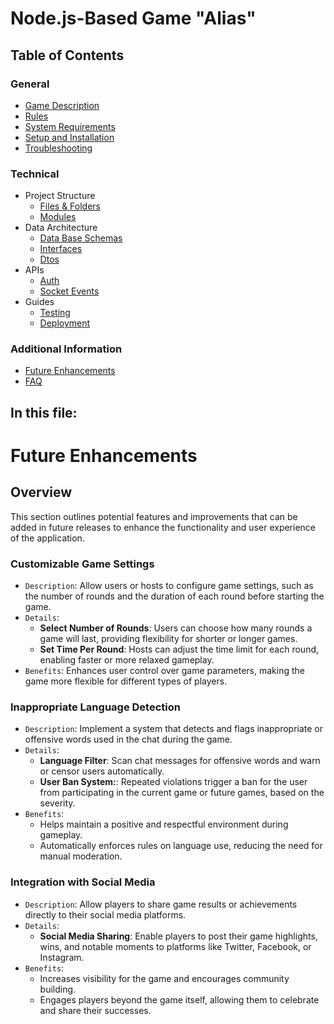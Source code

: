 # Node.js-Based Game "Alias"

## Table of Contents

### General
- [Game Description](../README.md#game-description)
- [Rules](../README.md#rules)
- [System Requirements](../README.md#system-requirements)
- [Setup and Installation](../README.md#setup-and-installation)
- [Troubleshooting](../README.md#troubleshooting)

### Technical
- Project Structure
    - [Files & Folders](project-structure/files-and-folders.md#)
    - [Modules](project-structure/core-modules.md#)
- Data Architecture
    - [Data Base Schemas](data-architecture/database-schemas.md#structure)
    - [Interfaces](data-architecture/interfaces.md#game-interfaces-documentation)
    - [Dtos](data-architecture/dtos#dtos)
- APIs
    - [Auth](apis/auth.md#auth-controller)
    - [Socket Events](apis/socket-events#socket-events-documentation)
- Guides
    - [Testing](guides/testing.md)
    - [Deployment](guides/deployment.md)

### Additional Information
- [Future Enhancements](#future-enhancements)
- [FAQ](FAQ.md)

## In this file:

# Future Enhancements
## Overview
This section outlines potential features and improvements that can be added in future releases to enhance the functionality and user experience of the application.

### Customizable Game Settings

- `Description`: Allow users or hosts to configure game settings, such as the number of rounds and the duration of each round before starting the game.
- `Details`: 
  - **Select Number of Rounds**: Users can choose how many rounds a game will last, providing flexibility for shorter or longer games.
  - **Set Time Per Round**: Hosts can adjust the time limit for each round, enabling faster or more relaxed gameplay.
- `Benefits`: Enhances user control over game parameters, making the game more flexible for different types of players.

### Inappropriate Language Detection

- `Description`: Implement a system that detects and flags inappropriate or offensive words used in the chat during the game.
- `Details`:
  - **Language Filter**: Scan chat messages for offensive words and warn or censor users automatically.
  - **User Ban System:**: Repeated violations trigger a ban for the user from participating in the current game or future games, based on the severity.
- `Benefits`: 
  - Helps maintain a positive and respectful environment during gameplay.
  - Automatically enforces rules on language use, reducing the need for manual moderation.

### Integration with Social Media

- `Description`: Allow players to share game results or achievements directly to their social media platforms.
- `Details`:
  - **Social Media Sharing**: Enable players to post their game highlights, wins, and notable moments to platforms like Twitter, Facebook, or Instagram.
- `Benefits`: 
  - Increases visibility for the game and encourages community building.
  - Engages players beyond the game itself, allowing them to celebrate and share their successes.
